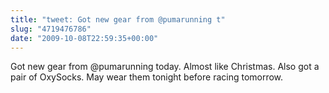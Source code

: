 ```yaml
---
title: "tweet: Got new gear from @pumarunning t"
slug: "4719476786"
date: "2009-10-08T22:59:35+00:00"
---
```

Got new gear from @pumarunning today. Almost like Christmas. Also got a pair of OxySocks. May wear them tonight before racing tomorrow.